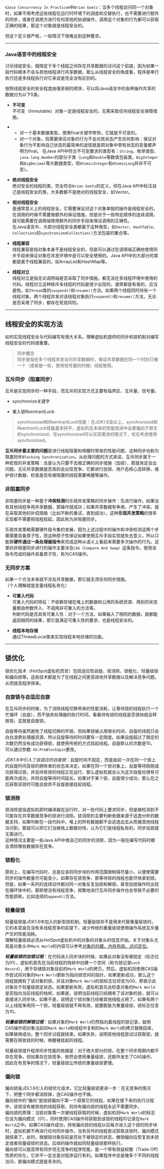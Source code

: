 `《Java Concurrency In Practice》`中`Brian Goetz`：当多个线程访问同一个对象时，如果不用考虑这些线程在运行时环境下的调度和交替执行，也不需要进行额外的同步，或者在调用方进行任何其他的协调操作，调用这个对象的行为都可以获取正确的结果，那这个对象就是线程安全的。

但这个定义很严格，一般情况下很难达到这种要求。

---

### Java语言中的线程安全

讨论线程安全，就限定于多个线程之间存在共享数据的访问这个前提，因为如果一段代码根本不会与其他线程进行共享数据，那么从线程安全的角度看，程序是串行执行还是多线程执行对它来说是完全没有区别的。

按照线程安全的安全程度由强至弱的顺序，可以将Java语言中的各种操作共享的数据分为以下5类。

* **不可变**  
  不可变（Immutable）对象一定是线程安全的，无需采取任何线程安全保障措施。

* * 对一个基本数据类型，使用final关键字修饰，它就是不可变的。
  * 对一个对象，则需要保证对象的行为不会对其状态产生任何影响：保证对象行为不影响自己状态的最简单的途径就是把对象中带有状态的变量都声明为final。 在Java API中符合不可变要求的类型有：`String`、枚举类型、`java.lang.Number`的部分子类（`Long`和`Double`等数值包装类，`BigInteger`和`BigDecimal`等大数据类型，但`AtomicInteger`和`AtomicLong`并非不可变）。
* **绝对线程安全**  
  绝对安全的线程的类，完全符合`Brian Goetz`的定义，但在Java API中标注自己是线程安全的类，大多数都不是绝对的线程安全，如Vector。

* **相对线程安全**  
  是通常意义上的线程安全，它需要保证对这个对象单独的操作是线程安全的，在调用的时候不需要做额外的保证措施。但是对于一些特定顺序的连续调用，就可能需要在调用端使用额外的同步手段来保证调用的正确性。  
  在Java语言中，大部分线程安全类都属于这种类型，如`Vector`、`HashTable`、`Collections`的`synchronizedCollection()`方法包装的集合等。

* **线程兼容**  
  线程兼容是指对象本身不是线程安全的，但是可以通过在调用端正确地使用同步手段来保证对象在并发环境中是可以安全使用的。Java API中的大部分的类都是属于线程兼容的，如ArrayList和HashMap等。

* **线程对立**  
  线程对立是指无论调用端是否采取了同步措施，都无法在多线程环境中使用的代码。线程对立这种排斥多线程的代码是很少出现的，通常都是有害的，应当避免。如`Thread`类的`suspend()`和`resume()`方法。如果两个线程同时持有一个线程对象，两个线程并发对该线程对象执行`suspend()`和`resume()`方法，无论是否采用了同步，都存在死锁风险。

---

## 线程安全的实现方法

如何实现线程安全与代码编写有很大关系，理解虚拟机提供的同步和锁机制对编写线程安全的代码很重要。

> 同步概念  
> 同步是指在多个线程并发访问共享数据时，保证共享数据在同一个时刻只被一个（或者是一些，使用信号量的时候）线程使用。

### 互斥同步（阻塞同步）

互斥是实现同步的一种手段，而互斥的实现方式主要有临界区、互斥量、信号量。

* synchronize关键字

* 重入锁ReentrantLock

> synchronized和ReentrantLock性能：在JDK1.6及以上，synchronized和ReentrantLock性能基本持平，虚拟机在未来的性能改进中会更偏向于原生的synchronized，在synchronized可以实现需求的情况下，优先考虑使用synchronized。

**互斥同步最主要的问题**是进行线程阻塞和唤醒时带来的性能问题，这种同步也称为阻塞同步`Blocking Synchronization`。从处理问题的方式来说，互斥同步属于一种悲观的并发策略：总是认为只要不去做正确的同步措施（加锁），那就肯定会出问题。无论共享数据是否真的会出现竞争，它都进行加锁、用户态核心态转换、维护锁计数器、检查是否有被阻塞的线程需要唤醒等操作。

### 非阻塞同步

非阻塞同步是一种基于**冲突检测**的乐观并发策略的同步操作：先进行操作，如果没有其他线程争用共享数据，那操作就成功；如果共享数据有争用，产生了冲突，就在采取其他的补偿措施（比如不断的重试，直到成功）。这种**乐观并发策略**的很多实现都不需要把线程挂起，因此称为非阻塞同步。

乐观并发策略需要硬件指令集的发展，因为上述过程中的操作和冲突检测这两个步骤需要具备原子性，而这种原子性保证如果使用互斥手段实现就失去意义，所以只能靠**硬件通过一条处理器指令**来完成这种从语义上看起来需要多次操作的行为。这里的非阻塞同步进行的操作主要涉及`CAS（Compare And Swap）`这条指令。使用该指令完成的操作具备原子性，称为CAS操作。

### 无同步方案

如果一个方法本来就不涉及共享数据，那它就无须任何同步措施。  
（个人理解就是变量线程私有化）

* **可重入代码**  
  可重入代码的特征：不依赖存储在堆上的数据和公用的系统资源、用到的状态量都由参数传入、不调用非可重入的方法等。  
  判断代码是否具有可重入性：对于一个方法，如果输入了相同的数据，就都能返回相同的结果，那它就满足可重入性的要求，也是线程安全的。

* **线程本地存储**  
  通过ThreadLocal类来实现线程本地存储的功能。

---

## 锁优化

锁优化技术（HotSpot虚拟机而言）包括适应性自旋、锁消除、锁粗化、轻量级锁和偏向锁等。这些技术都是为了在线程之间更高效地共享数据以及解决竞争问题，从而提高程序效率。

### **自旋锁与自适应自旋**

在互斥同步的时候，为了消除线程切换带来的性能消耗，让等待锁的线程执行一个忙循环（自旋），而不放弃处理器的执行时间，看看持有锁的线程是否很快就会释放锁。这就是自旋锁。

自旋等待虽然避免了线程切换的开销，但如果锁被占用很长时间，自旋的线程只会白白浪费处理器资源，所以自旋等待的时间要有一定限度。如果自旋超过了限定的次数仍然没有成功获得锁，就使用传统的方式挂起线程。自旋默认的次数是10，可以通过参数`-XX:PreBlockSpin`更改。

_JDK1.6中引入了自适应的自旋锁_：自旋时间不固定，而是由前一次在同一个锁上的自旋时间及锁的拥有者的状态来决定。如果在同一个锁对象上，自旋等待刚刚成功获得过锁，并且持有锁的线程正在运行，那么虚拟机就会认为这次自旋也很有可能再次成功，并将自旋等待时间延长。如果对于某个锁，自旋很少成功，那么在之后获取该锁时可能会放弃不自旋直接挂起线程。

### **锁消除**

锁消除是指虚拟机即时编译器在运行时，对一些代码上要求同步，但是被检测到不可能存在共享数据竞争的锁进行消除。锁消除的主要判断依据来源于逃逸分析的数据支持，如果判断在一段代码中，堆上的所有数据都不会逃逸出去从而被其他线程访问到，那就可以把它们当做栈上数据对待，认为它们是线程私有的，同步加锁就无需进行。  
这种情况主要是一些Java API中类自己的同步的消除，因为一般在编写代码时都会清除哪些数据存在竞争。

### **锁粗化**

原则上，在编写代码时，总是应该将同步块的作用范围限制得尽量小，以便使需要同步的操作数量尽可能变小，如果存在锁竞争，那等待锁的线程也能尽快拿到锁。  
但是，如果一系列的连续动作都对同一对象反复加锁和解锁，甚至加锁操作时出现在循环体中的，那即使没有线程竞争，频繁地进行互斥同步操作也会导致不必要的性能损耗，比如连续的`append()`方法。

### **轻量级锁**

轻量级锁是JDK1.6中加入的新型锁机制。轻量级锁并不是用来代替重量级锁的，它的本意是在没有多线程竞争的前提下，减少传统的重量级锁使用操作系统互斥量产生的性能消耗。  
理解轻量级锁必须从HotSpot虚拟机中的对象的对象头的信息开始。关于对象头尤其是对象头中`Mark World`的内容可以参考[对象的创建、内存布局、访问定位](https://www.jianshu.com/p/8404ffcc68b3)。

_**轻量级锁的加锁过程**_：在代码进入同步块的时候，如果此对象没有被锁定（标志位为01），虚拟机首先在当前线程的栈帧中创建一个空间（称为锁记录`Lock Record`），用于存储锁对象目前的`Mark World`的拷贝。然后，虚拟机将使用CAS操作尝试将对象的`Mark World`更新为指向锁空间的指针，如果更新成功，那么这个线程就拥有了该对象的锁，并且对象`Mark World`的锁标志位将变为00，即表示此对象处于轻量级锁定状态。如果更新失败，虚拟机首先会检查对象的`Mark World`是否指向当前线程的栈帧，如果是，说明当前线程已经拥有了该对象的锁，就可以直接进入同步块，如果不是，说明这个锁对象已经被其他线程占用了。如果有两个以上线程争用同一个锁，轻量级锁就不再有效，就要膨胀为重量级锁，锁标志位变为10。

_**轻量级锁的解锁过程**_：如果对象的`Mark World`仍然指向着线程的锁记录，就用CAS操作把对象当前的`Mark World`和线程中复制的`Mark World`的拷贝替换回来，如果替换成功，整个同步过程就结束。如果失败，说明其他线程尝试过获取锁，就需要在释放锁的时候，唤醒被挂起的线程。

轻量级锁提升程序同步性能的依据是：对于绝大部分的锁，在整个同步周期内都不存在竞争。但如果存在锁竞争，依然会使用重量级锁，还额外发生了CAS操作，因此在有竞争的情况下，轻量级锁比传统的重量级锁更慢。

### **偏向锁**

偏向锁是JDL1.6引入的锁优化技术，它比轻量级锁更进一步：在无竞争的情况下，把整个同步都消除掉，连CAS操作也不做。  
偏向锁中的“偏向”是指锁偏向于第一个获取它的线程，如果在接下来的执行过程中，该锁没有被其他的线程获取，则持有偏向锁的线程永远不需要同步。  
偏向锁的原理：当锁对象第一次被线程获取的时候，虚拟机将`Mark World`的标志位设为偏向模式（01），同时使用CAS操作将获取到该锁的线程ID记录在`Mark World`之中。如果CAS操作成功，持有偏向锁的线程以后每次进入这个锁的同步块时，虚拟机都不再进行任何同步操作。当有另外的线程尝试获取该锁时，偏向模式就结束了。此时，根据锁对象目前是否处于被锁定的状态，撤销偏向后恢复到未锁定或者轻量级锁的状态。后续的操作就如同轻量级锁那样执行。  
偏向锁可以提高带有同步但无竞争的程序性能，是一个带有效益权衡（Trade Off）性质的优化，它并不一定总是对程序运行有利。如果程序中总是被多个不同的线程访问，那偏向模式就是多余的。



